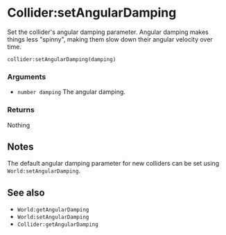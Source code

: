 <!--
category: reference
-->

Collider:setAngularDamping
===

Set the collider's angular damping parameter.  Angular damping makes things less "spinny", making
them slow down their angular velocity over time.

    collider:setAngularDamping(damping)

### Arguments

- `number damping` The angular damping.

### Returns

Nothing

Notes
---

The default angular damping parameter for new colliders can be set using `World:setAngularDamping`.

See also
---

- `World:getAngularDamping`
- `World:setAngularDamping`
- `Collider:getAngularDamping`
